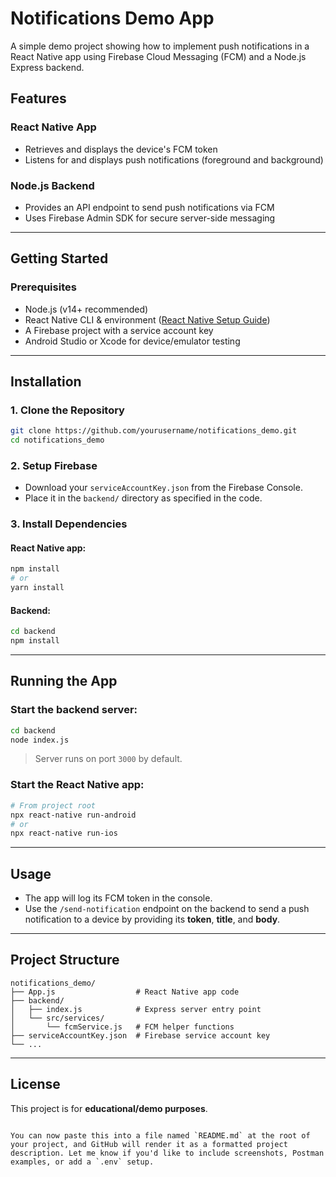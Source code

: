 
# Notifications Demo App

A simple demo project showing how to implement push notifications in a React Native app using Firebase Cloud Messaging (FCM) and a Node.js Express backend.

## Features

### React Native App
- Retrieves and displays the device's FCM token
- Listens for and displays push notifications (foreground and background)

### Node.js Backend
- Provides an API endpoint to send push notifications via FCM
- Uses Firebase Admin SDK for secure server-side messaging

---

## Getting Started

### Prerequisites
- Node.js (v14+ recommended)
- React Native CLI & environment ([React Native Setup Guide](https://reactnative.dev/docs/environment-setup))
- A Firebase project with a service account key
- Android Studio or Xcode for device/emulator testing

---

## Installation

### 1. Clone the Repository

```bash
git clone https://github.com/yourusername/notifications_demo.git
cd notifications_demo
````

### 2. Setup Firebase

* Download your `serviceAccountKey.json` from the Firebase Console.
* Place it in the `backend/` directory as specified in the code.

### 3. Install Dependencies

#### React Native app:

```bash
npm install
# or
yarn install
```

#### Backend:

```bash
cd backend
npm install
```

---

## Running the App

### Start the backend server:

```bash
cd backend
node index.js
```

> Server runs on port `3000` by default.

### Start the React Native app:

```bash
# From project root
npx react-native run-android
# or
npx react-native run-ios
```

---

## Usage

* The app will log its FCM token in the console.
* Use the `/send-notification` endpoint on the backend to send a push notification to a device by providing its **token**, **title**, and **body**.

---

## Project Structure

```
notifications_demo/
├── App.js                  # React Native app code
├── backend/
│   ├── index.js            # Express server entry point
│   └── src/services/
│       └── fcmService.js   # FCM helper functions
├── serviceAccountKey.json  # Firebase service account key
└── ...
```

---

## License

This project is for **educational/demo purposes**.

```

You can now paste this into a file named `README.md` at the root of your project, and GitHub will render it as a formatted project description. Let me know if you'd like to include screenshots, Postman examples, or add a `.env` setup.
```
